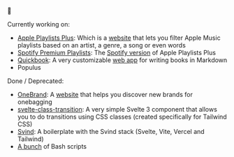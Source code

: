 👋

Currently working on:

- [Apple Playlists Plus](https://github.com/gawlk/apple-playlists-plus): Which is a [website](https://apple-playlists-plus.gawlk.workers.dev/) that lets you filter Apple Music playlists based on an artist, a genre, a song or even words
- [Spotify Premium Playlists](https://github.com/gawlk/spotify-premium-playlists): The [Spotify version](https://spotify-premium-playlists.gawlk.workers.dev/) of Apple Playlists Plus
- [Quickbook](https://github.com/quickbookio): A very customizable [web app](https://quickbook.io/) for writing books in Markdown
- Populus

Done / Deprecated:

- [OneBrand](https://github.com/gawlk/onebrand): A [website](https://onebrand.vercel.app/) that helps you discover new brands for onebagging
- [svelte-class-transition](https://github.com/gawlk/svelte-class-transition): A very simple Svelte 3 component that allows you to do transitions using CSS classes (created specifically for Tailwind CSS)
- [Svind](https://github.com/gawlk/svind): A boilerplate with the Svind stack (Svelte, Vite, Vercel and Tailwind)
- [A bunch](https://github.com/gawlk?tab=repositories&q=&type=&language=shell) of Bash scripts
